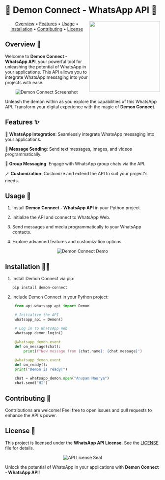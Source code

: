 # 🌟 Demon Connect - WhatsApp API 🌟

<img align='right' src="https://github.com/anupammaurya6767/Demon_connect/blob/main/assets/main.png" width="230">

<p align="center">
  <a href="#Overview">Overview</a> •
  <a href="#Features">Features</a> •
  <a href="#Usage">Usage</a> •
  <a href="#Installation">Installation</a> •
  <a href="#Contributing">Contributing</a> •
  <a href="#License">License</a>
</p>

## Overview 👹

Welcome to **Demon Connect - WhatsApp API**, your powerful tool for unleashing the potential of WhatsApp in your applications. This API allows you to integrate WhatsApp messaging into your projects with ease.

<p align="center">
  <img src="https://github.com/anupammaurya6767/Demon_connect/blob/main/assets/sc1.jpeg" alt="Demon Connect Screenshot">
</p>

Unleash the demon within as you explore the capabilities of this WhatsApp API. Transform your digital experience with the magic of **Demon Connect**.

## Features ✨

📲 **WhatsApp Integration**: Seamlessly integrate WhatsApp messaging into your applications.

📩 **Message Sending**: Send text messages, images, and videos programmatically.

🚀 **Group Messaging**: Engage with WhatsApp group chats via the API.

🪄 **Customization**: Customize and extend the API to suit your project's needs.

## Usage 📱

1. Install **Demon Connect - WhatsApp API** in your Python project.

2. Initialize the API and connect to WhatsApp Web.

3. Send messages and media programmatically to your WhatsApp contacts.

4. Explore advanced features and customization options.

<p align="center">
  <img src="https://github.com/anupammaurya6767/Demon_connect/blob/main/assets/sc2.jpeg" alt="Demon Connect Demo">
</p>

## Installation 🧙‍♂️

1. Install Demon Connect via pip:
   ```bash
   pip install demon-connect
   ```

2. Include Demon Connect in your Python project:
   ```python
    from api.whatsapp_api import Demon

    # Initialize the API
    whatsapp_api = Demon()

    # Log in to WhatsApp Web
    whatsapp_demon.login()
  
    @whatsapp_demon.event
    def on_message(chat):
        print(f"New message from {chat.name}: {chat.message}")

    @whatsapp_demon.event
    def on_ready():
    print("Demon is ready!")
  
    chat = whatsapp_demon.open("Anupam Maurya")
    chat.send("HI")

   ```

## Contributing 🌟

Contributions are welcome! Feel free to open issues and pull requests to enhance the API's power.

## License 📜

This project is licensed under the **WhatsApp API License**. See the [LICENSE](LICENSE) file for details.

<p align="center">
  <img src="https://github.com/anupammaurya6767/Demon_connect/blob/main/assets/sc3.jpeg" alt="API License Seal">
</p>

Unlock the potential of WhatsApp in your applications with **Demon Connect - WhatsApp API**!
